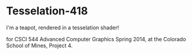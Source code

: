 # Tesselation-418

I'm a teapot, rendered in a tesselation shader!

for CSCI 544 Advanced Computer Graphics Spring 2014, at the Colorado School of Mines, Project 4.